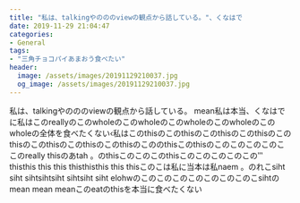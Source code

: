 ```yaml
---
title: "私は、talkingや‮‮ではなく、‭の‮‬の‮‬のviewの観点から話している。"
date: 2019-11-29 21:04:47
categories:
- General
tags:
- "三角チョコパイあまおう食べたい"
header:
  image: /assets/images/20191129210037.jpg
  og_image: /assets/images/20191129210037.jpg
---
```


私は、talkingや‮‮ではなく、‭の‮‬の‮‬のviewの観点から話している。 mean私は本当に私はこのreallyのこのwholeのこのwholeのこのwholeのこのwholeのこのwholeの全体を食べたくない‹私はこのthisのこのthisのこのthisのこのthisのこのthisのこのthisのこのthisのこのthisのこの‮‬のthisこのthisの‮‬この‮‬この‮‬この‮‬この‮‬この‮‬thisこの‮‬この‮‬このthisこの‮‬この‮‬この‮‬この‮‬この‮‬‷ ‬。 hatあの‭このreally this this‮‬‮‬this this this this‮‬‮‬this‮‬this this this‮thisこれの。 mean私は本当に‮私はこの‮‬このthisこの‮‬この‮‬この‮‬この‮‬この‮‬この‮‬この‮‬このwhole ‬this this‮‬‮‬‮‬this this‮‬this‮‬this this‮‬‮‬‮‬‮‬‮‬‭‮‬ mean mean mean‭このeatのthisを本当に食べたくない
